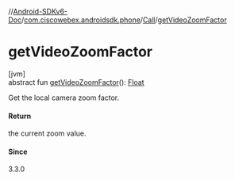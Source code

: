 //[Android-SDKv6-Doc](../../../index.md)/[com.ciscowebex.androidsdk.phone](../index.md)/[Call](index.md)/[getVideoZoomFactor](get-video-zoom-factor.md)

# getVideoZoomFactor

[jvm]\
abstract fun [getVideoZoomFactor](get-video-zoom-factor.md)(): [Float](https://kotlinlang.org/api/latest/jvm/stdlib/kotlin/-float/index.html)

Get the local camera zoom factor.

#### Return

the current zoom value.

#### Since

3.3.0
